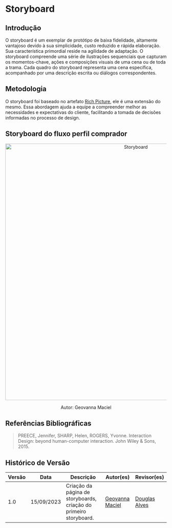 # Storyboard

## Introdução
O storyboard é um exemplar de protótipo de baixa fidelidade, altamente vantajoso devido à sua simplicidade, custo reduzido e rápida elaboração. Sua característica primordial reside na agilidade de adaptação. O storyboard compreende uma série de ilustrações sequenciais que capturam os momentos-chave, ações e composições visuais de uma cena ou de toda a trama. Cada quadro do storyboard representa uma cena específica, acompanhado por uma descrição escrita ou diálogos correspondentes.

## Metodologia
O storyboard foi baseado no artefato [Rich Picture](Base/RichPicture.md), ele é uma extensão do mesmo. Essa abordagem ajuda a equipe a compreender melhor as necessidades e expectativas do cliente, facilitando a tomada de decisões informadas no processo de design. 

## Storyboard do fluxo perfil comprador

<p align="center">
    <a href="assets/storyboard_magalu.png"><img src="assets/storyboard_magalu.png" alt="Storyboard" width="800"/></a></br>
</p>

<div style="text-align:center;">
Autor: Geovanna Maciel
</div>

## Referências Bibliográficas
> PREECE, Jennifer, SHARP, Helen, ROGERS, Yvonne. Interaction Design: beyond human-computer interaction. John Wiley & Sons, 2015.

## Histórico de Versão

| Versão | Data       | Descrição                                                         | Autor(es)                                        | Revisor(es)                                    |
| ------ | ---------- | ----------------------------------------------------------------- | ------------------------------------------------ | ---------------------------------------------- |
| 1.0  | 15/09/2023 | Criação da página de storyboards, criação do primeiro storyboard. | [Geovanna Maciel](https://github.com/manuziny/manuziny)     | [Douglas Alves](https://github.com/dougalvs) |
